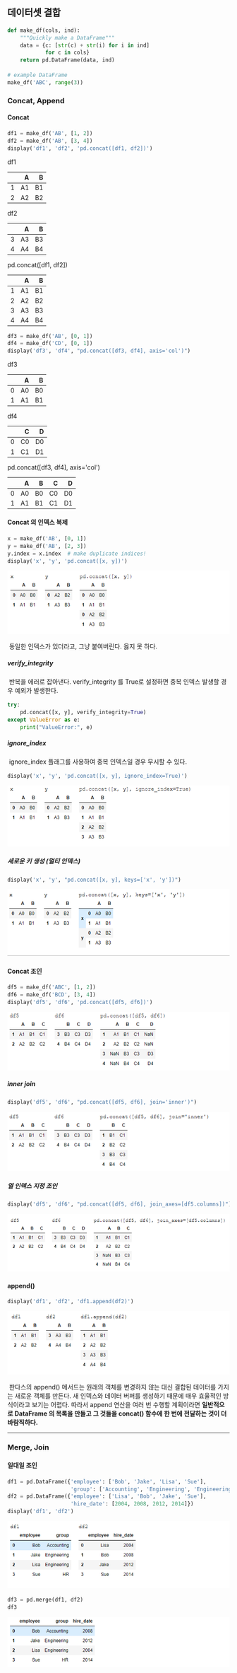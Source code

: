 ## 데이터셋 결합

```python
def make_df(cols, ind):
    """Quickly make a DataFrame"""
    data = {c: [str(c) + str(i) for i in ind]
            for c in cols}
    return pd.DataFrame(data, ind)

# example DataFrame
make_df('ABC', range(3))
```



### Concat, Append



#### Concat

```python
df1 = make_df('AB', [1, 2])
df2 = make_df('AB', [3, 4])
display('df1', 'df2', 'pd.concat([df1, df2])')
```

df1

|      |    A |    B |
| ---: | ---: | ---: |
|    1 |   A1 |   B1 |
|    2 |   A2 |   B2 |

df2

|      |    A |    B |
| ---: | ---: | ---: |
|    3 |   A3 |   B3 |
|    4 |   A4 |   B4 |

pd.concat([df1, df2])

|      |    A |    B |
| ---: | ---: | ---: |
|    1 |   A1 |   B1 |
|    2 |   A2 |   B2 |
|    3 |   A3 |   B3 |
|    4 |   A4 |   B4 |



```python
df3 = make_df('AB', [0, 1])
df4 = make_df('CD', [0, 1])
display('df3', 'df4', "pd.concat([df3, df4], axis='col')")
```

df3

|      |    A |    B |
| ---: | ---: | ---: |
|    0 |   A0 |   B0 |
|    1 |   A1 |   B1 |

df4

|      |    C |    D |
| ---: | ---: | ---: |
|    0 |   C0 |   D0 |
|    1 |   C1 |   D1 |

pd.concat([df3, df4], axis='col')

|      |    A |    B |    C |    D |
| ---: | ---: | ---: | ---: | ---: |
|    0 |   A0 |   B0 |   C0 |   D0 |
|    1 |   A1 |   B1 |   C1 |   D1 |



#### Concat 의 인덱스 복제

```python
x = make_df('AB', [0, 1])
y = make_df('AB', [2, 3])
y.index = x.index  # make duplicate indices!
display('x', 'y', 'pd.concat([x, y])')
```

<img src="../../../upload/image-20200717172033722.png" alt="image-20200717172033722" style="zoom:150%;" />

​	동일한 인덱스가 있더라고, 그냥 붙여버린다. 옳지 못 하다.



##### verify_integrity

​	반복을 에러로 잡아낸다. verify_integrity 를 True로 설정하면 중복 인덱스 발생할 경우 예외가 발생한다.

```python
try:
    pd.concat([x, y], verify_integrity=True)
except ValueError as e:
    print("ValueError:", e)
```



##### ignore_index

​	ignore_index 플래그를 사용하여 중복 인덱스일 경우 무시할 수 있다.

```python
display('x', 'y', 'pd.concat([x, y], ignore_index=True)')
```

<img src="../../../upload/image-20200717172333283.png" alt="image-20200717172333283" style="zoom:150%;" />

##### 새로운 키 생성 (멀티 인덱스)

```python
display('x', 'y', "pd.concat([x, y], keys=['x', 'y'])")
```

<img src="../../../upload/image-20200717172853052.png" alt="image-20200717172853052" style="zoom:150%;" />



#### Concat 조인

```python
df5 = make_df('ABC', [1, 2])
df6 = make_df('BCD', [3, 4])
display('df5', 'df6', 'pd.concat([df5, df6])')
```

<img src="../../../upload/image-20200717173045507.png" alt="image-20200717173045507" style="zoom:150%;" />



##### inner join

```python
display('df5', 'df6', "pd.concat([df5, df6], join='inner')")
```

<img src="../../../upload/image-20200717173128741.png" alt="image-20200717173128741" style="zoom:150%;" />



##### 열 인덱스 지정 조인

```python
display('df5', 'df6', "pd.concat([df5, df6], join_axes=[df5.columns])")
```

<img src="../../../upload/image-20200717173240103.png" alt="image-20200717173240103" style="zoom:150%;" />



#### append()

```python
display('df1', 'df2', 'df1.append(df2)')
```

<img src="../../../upload/image-20200717173530214.png" alt="image-20200717173530214" style="zoom:150%;" />

​	판다스의 append() 메서드는 원래의 객체를 변경하지 않는 대신 결합된 데이터를 가지는 새로운 객체를 만든다. 새 인덱스와 데이터 버퍼를 생성하기 때문에 매우 효율적인 방식이라고 보기는 어렵다. 따라서 append 연산을 여러 번 수행할 계획이라면 **일반적으로 DataFrame 의 목록을 만들고 그 것들을 concat() 함수에 한 번에 전달하는 것이 더 바람직하다.**



----



### Merge, Join



#### 일대일 조인

```python
df1 = pd.DataFrame({'employee': ['Bob', 'Jake', 'Lisa', 'Sue'],
                    'group': ['Accounting', 'Engineering', 'Engineering', 'HR']})
df2 = pd.DataFrame({'employee': ['Lisa', 'Bob', 'Jake', 'Sue'],
                    'hire_date': [2004, 2008, 2012, 2014]})
display('df1', 'df2')
```

<img src="../../../upload/image-20200717180429519.png" alt="image-20200717180429519" style="zoom:150%;" />

```python
df3 = pd.merge(df1, df2)
df3
```

<img src="../../../upload/image-20200717180404627.png" alt="image-20200717180404627" style="zoom:150%;" />